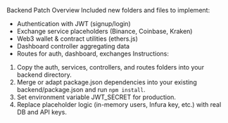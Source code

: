 Backend Patch Overview
Included new folders and files to implement:
- Authentication with JWT (signup/login)
- Exchange service placeholders (Binance, Coinbase, Kraken)
- Web3 wallet & contract utilities (ethers.js)
- Dashboard controller aggregating data
- Routes for auth, dashboard, exchanges
Instructions:
1. Copy the auth, services, controllers, and routes folders into your backend directory.
2. Merge or adapt package.json dependencies into your existing backend/package.json and run `npm install`.
3. Set environment variable JWT_SECRET for production.
4. Replace placeholder logic (in-memory users, Infura key, etc.) with real DB and API keys.
